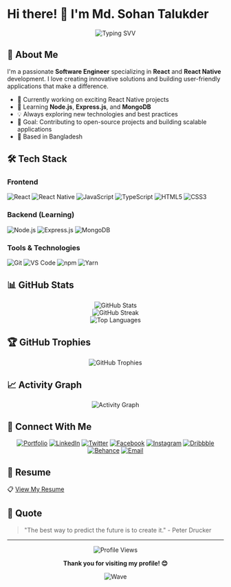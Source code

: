 # Hi there! 👋 I'm Md. Sohan Talukder

<div align="center">
  <img src="https://readme-typing-svg.herokuapp.com?font=Fira+Code&pause=1000&color=36BCF7&center=true&vCenter=true&width=435&lines=Software+Engineer;React+%26+React+Native+Developer;Full+Stack+Developer;Always+Learning+New+Technologies" alt="Typing SVV" />
</div>

## 🚀 About Me

I'm a passionate **Software Engineer** specializing in **React** and **React Native** development. I love creating innovative solutions and building user-friendly applications that make a difference.

- 🔭 Currently working on exciting React Native projects
- 🌱 Learning **Node.js**, **Express.js**, and **MongoDB**
- 💡 Always exploring new technologies and best practices
- 🎯 Goal: Contributing to open-source projects and building scalable applications
- 📍 Based in Bangladesh

## 🛠️ Tech Stack

### Frontend
![React](https://img.shields.io/badge/React-20232A?style=for-the-badge&logo=react&logoColor=61DAFB)
![React Native](https://img.shields.io/badge/React_Native-20232A?style=for-the-badge&logo=react&logoColor=61DAFB)
![JavaScript](https://img.shields.io/badge/JavaScript-F7DF1E?style=for-the-badge&logo=javascript&logoColor=black)
![TypeScript](https://img.shields.io/badge/TypeScript-007ACC?style=for-the-badge&logo=typescript&logoColor=white)
![HTML5](https://img.shields.io/badge/HTML5-E34F26?style=for-the-badge&logo=html5&logoColor=white)
![CSS3](https://img.shields.io/badge/CSS3-1572B6?style=for-the-badge&logo=css3&logoColor=white)

### Backend (Learning)
![Node.js](https://img.shields.io/badge/Node.js-43853D?style=for-the-badge&logo=node.js&logoColor=white)
![Express.js](https://img.shields.io/badge/Express.js-404D59?style=for-the-badge)
![MongoDB](https://img.shields.io/badge/MongoDB-4EA94B?style=for-the-badge&logo=mongodb&logoColor=white)

### Tools & Technologies
![Git](https://img.shields.io/badge/Git-F05032?style=for-the-badge&logo=git&logoColor=white)
![VS Code](https://img.shields.io/badge/VS_Code-007ACC?style=for-the-badge&logo=visual-studio-code&logoColor=white)
![npm](https://img.shields.io/badge/npm-CB3837?style=for-the-badge&logo=npm&logoColor=white)
![Yarn](https://img.shields.io/badge/Yarn-2C8EBB?style=for-the-badge&logo=yarn&logoColor=white)

## 📊 GitHub Stats

<div align="center">
  <img src="https://github-readme-stats.vercel.app/api?username=sohantalukder&show_icons=true&theme=tokyonight&hide_border=true&count_private=true" alt="GitHub Stats" />
</div>

<div align="center">
  <img src="https://github-readme-streak-stats.herokuapp.com/?user=sohantalukder&theme=tokyonight&hide_border=true" alt="GitHub Streak" />
</div>

<div align="center">
  <img src="https://github-readme-stats.vercel.app/api/top-langs/?username=sohantalukder&layout=compact&theme=tokyonight&hide_border=true" alt="Top Languages" />
</div>

## 🏆 GitHub Trophies
<div align="center">
  <img src="https://github-profile-trophy.vercel.app/?username=sohantalukder&theme=tokyonight&no-frame=true&margin-w=15" alt="GitHub Trophies" />
</div>

## 📈 Activity Graph
<div align="center">
  <img src="https://github-readme-activity-graph.vercel.app/graph?username=sohantalukder&theme=tokyo-night&hide_border=true" alt="Activity Graph" />
</div>

## 🔗 Connect With Me

<div align="center">
  
[![Portfolio](https://img.shields.io/badge/Portfolio-FF5722?style=for-the-badge&logo=todoist&logoColor=white)](https://sohantalukder.github.io/)
[![LinkedIn](https://img.shields.io/badge/LinkedIn-0077B5?style=for-the-badge&logo=linkedin&logoColor=white)](https://linkedin.com/in/sohantalukder/)
[![Twitter](https://img.shields.io/badge/Twitter-1DA1F2?style=for-the-badge&logo=twitter&logoColor=white)](https://x.com/sohantalukder0)
[![Facebook](https://img.shields.io/badge/Facebook-1877F2?style=for-the-badge&logo=facebook&logoColor=white)](https://fb.com/sohantalukder0)
[![Instagram](https://img.shields.io/badge/Instagram-E4405F?style=for-the-badge&logo=instagram&logoColor=white)](https://instagram.com/shohanakash/)
[![Dribbble](https://img.shields.io/badge/Dribbble-EA4C89?style=for-the-badge&logo=dribbble&logoColor=white)](https://dribbble.com/sohantalukder)
[![Behance](https://img.shields.io/badge/Behance-1769FF?style=for-the-badge&logo=behance&logoColor=white)](https://www.behance.net/sohantalukder)
[![Email](https://img.shields.io/badge/Email-D14836?style=for-the-badge&logo=gmail&logoColor=white)](mailto:mdtalukder.sohan@gmail.com)

</div>

## 📄 Resume

📋 [View My Resume](https://sohantalukder.github.io/sohan-talukder-cv.pdf)

## 💭 Quote

> "The best way to predict the future is to create it." - Peter Drucker

---

<div align="center">
  <img src="https://komarev.com/ghpvc/?username=sohantalukder&label=Profile%20Views&color=0e75b6&style=flat" alt="Profile Views" />
  
  **Thank you for visiting my profile! 😊**
  
  ![Wave](https://raw.githubusercontent.com/mayhemantt/mayhemantt/Update/svg/Bottom.svg)
</div>

